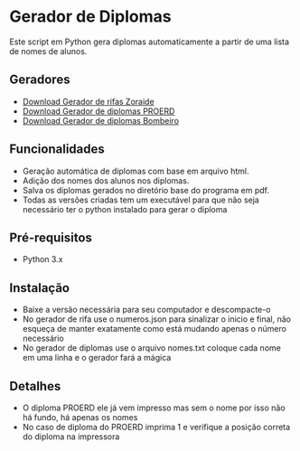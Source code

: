 # Gerador de Diplomas

Este script em Python gera diplomas automaticamente a partir de uma lista de nomes de alunos.

## Geradores

- [Download Gerador de rifas Zoraide](https://github.com/AlbertoAlfredo/Gerador-de-Rifa/archive/refs/heads/main.zip)
- [Download Gerador de diplomas PROERD](https://github.com/AlbertoAlfredo/Gerador-de-Rifa/archive/refs/heads/Diploma-Proerd.zip)
- [Download Gerador de diplomas Bombeiro](https://github.com/AlbertoAlfredo/Gerador-de-Rifa/archive/refs/heads/diploma-bombeiro-pyscript.zip)

## Funcionalidades

- Geração automática de diplomas com base em arquivo html.
- Adição dos nomes dos alunos nos diplomas.
- Salva os diplomas gerados no diretório base do programa em pdf.
- Todas as versões criadas tem um executável para que não seja necessário ter o python instalado para gerar o diploma

## Pré-requisitos

- Python 3.x

## Instalação

- Baixe a versão necessária para seu computador e descompacte-o
- No gerador de rifa use o numeros.json para sinalizar o inicio e final, não esqueça de manter exatamente como está mudando apenas o número necessário
- No gerador de diplomas use o arquivo nomes.txt coloque cada nome em uma linha e o gerador fará a mágica

## Detalhes

- O diploma PROERD ele já vem impresso mas sem o nome por isso não há fundo, há apenas os nomes
- No caso de diploma do PROERD imprima 1 e verifique a posição correta do diploma na impressora


